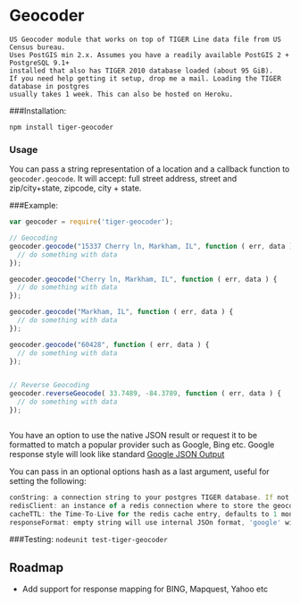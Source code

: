 # Geocoder
    US Geocoder module that works on top of TIGER Line data file from US Census bureau.
    Uses PostGIS min 2.x. Assumes you have a readily available PostGIS 2 + PostgreSQL 9.1+
    installed that also has TIGER 2010 database loaded (about 95 GiB).
    If you need help getting it setup, drop me a mail. Loading the TIGER database in postgres
    usually takes 1 week. This can also be hosted on Heroku.

###Installation:

    npm install tiger-geocoder

### Usage

You can pass a string representation of a location and a callback function to `geocoder.geocode`. It will accept: full street address, street and zip/city+state, zipcode, city + state.

###Example:

```javascript
var geocoder = require('tiger-geocoder');

// Geocoding
geocoder.geocode("15337 Cherry ln, Markham, IL", function ( err, data ) {
  // do something with data
});

geocoder.geocode("Cherry ln, Markham, IL", function ( err, data ) {
  // do something with data
});

geocoder.geocode("Markham, IL", function ( err, data ) {
  // do something with data
});

geocoder.geocode("60428", function ( err, data ) {
  // do something with data
});


// Reverse Geocoding
geocoder.reverseGeocode( 33.7489, -84.3789, function ( err, data ) {
  // do something with data
});



```
You have an option to use the native JSON result or request it to be formatted to match a popular provider such as Google, Bing etc.
Google response style will look like standard [Google JSON Output](http://code.google.com/apis/maps/documentation/geocoding/#JSON)

You can pass in an optional options hash as a last argument, useful for setting the following:

```javascript
conString: a connection string to your postgres TIGER database. If not provided it will attempt to read it from heroku HEROKU_POSTGRESQL_BLUE_URL or default to tcp://username:password@localhost/geocoder
redisClient: an instance of a redis connection where to store the geocoded results. If not provided, no caching will take place.
cacheTTL: the Time-To-Live for the redis cache entry, defaults to 1 month
responseFormat: empty string will use internal JSOn format, 'google' will return it in google maps V3 JSON format
```
###Testing:
`nodeunit test-tiger-geocoder`

## Roadmap
- Add support for response mapping for BING, Mapquest, Yahoo etc
